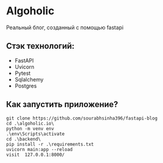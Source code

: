 # Algoholic
Реальный блог, созданный с помощью fastapi



## Стэк технологий:
* FastAPI
* Uvicorn
* Pytest
* Sqlalchemy
* Postgres


## Как запустить приложение?
```
git clone https://github.com/sourabhsinha396/fastapi-blog
cd .\algoholic.io\
python -m venv env   
.\env\Scripts\activate  
cd .\backend\
pip install -r .\requirements.txt
uvicorn main:app --reload     
visit  127.0.0.1:8000/
```

